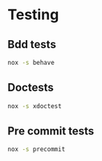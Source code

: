 # Testing

## Bdd tests

```bash
nox -s behave
```

## Doctests

```bash
nox -s xdoctest
```

## Pre commit tests

```bash
nox -s precommit
```
